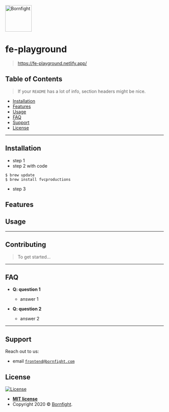 <a href="http://www.bornfight.com">
<img width="84px" src="https://www.bornfight.com/wp-content/themes/bf/static/ui/BF-sign-dark.svg?" title="Bornfight" alt="Bornfight">
</a>


# fe-playground

> https://fe-playground.netlify.app/ 


## Table of Contents

> If your `README` has a lot of info, section headers might be nice.

- [Installation](#installation)
- [Features](#features)
- [Usage](#usage)
- [FAQ](#faq)
- [Support](#support)
- [License](#license)


---

## Installation

- step 1
- step 2 with code
```shell
$ brew update
$ brew install fvcproductions
```
- step 3

## Features

## Usage

---

## Contributing

> To get started...

---


## FAQ

- **Q: question 1**
    - answer 1

- **Q: question 2**
    - answer 2

---

## Support

Reach out to us:

- email <a href="mailto: frontend@bornfight.com" target="_blank">`frontend@bornfight.com`</a>


## License

[![License](http://img.shields.io/:license-mit-blue.svg?style=flat-square)](http://badges.mit-license.org)

- **[MIT license](http://opensource.org/licenses/mit-license.php)**
- Copyright 2020 © <a href="https://www.bornfight.com" target="_blank">Bornfight</a>.
